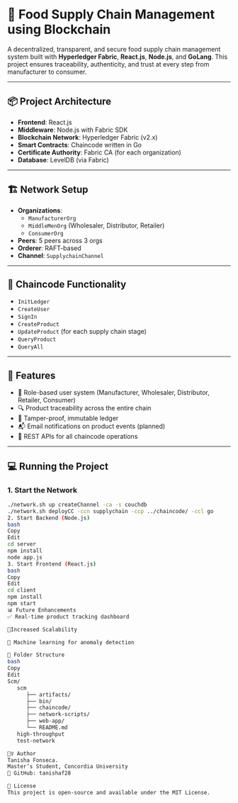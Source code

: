 # 🥗 Food Supply Chain Management using Blockchain

A decentralized, transparent, and secure food supply chain management system built with **Hyperledger Fabric**, **React.js**, **Node.js**, and **GoLang**. This project ensures traceability, authenticity, and trust at every step  from manufacturer to consumer.

---

## 📦 Project Architecture

- **Frontend**: React.js
- **Middleware**: Node.js with Fabric SDK
- **Blockchain Network**: Hyperledger Fabric (v2.x)
- **Smart Contracts**: Chaincode written in Go
- **Certificate Authority**: Fabric CA (for each organization)
- **Database**: LevelDB (via Fabric)

---

## 🏗️ Network Setup

- **Organizations**: 
  - `ManufacturerOrg`
  - `MiddleMenOrg` (Wholesaler, Distributor, Retailer)
  - `ConsumerOrg`
- **Peers**: 5 peers across 3 orgs
- **Orderer**: RAFT-based
- **Channel**: `SupplychainChannel`

---

## 🔗 Chaincode Functionality

- `InitLedger`
- `CreateUser`
- `SignIn`
- `CreateProduct`
- `UpdateProduct` (for each supply chain stage)
- `QueryProduct`
- `QueryAll`

---

## 🚀 Features

- 👤 Role-based user system (Manufacturer, Wholesaler, Distributor, Retailer, Consumer)
- 🔍 Product traceability across the entire chain
- 🔐 Tamper-proof, immutable ledger
- 📬 Email notifications on product events (planned)
- 🧪 REST APIs for all chaincode operations

---

## 💻 Running the Project

### 1. Start the Network
```bash
./network.sh up createChannel -ca -s couchdb
./network.sh deployCC -ccn supplychain -ccp ../chaincode/ -ccl go
2. Start Backend (Node.js)
bash
Copy
Edit
cd server
npm install
node app.js
3. Start Frontend (React.js)
bash
Copy
Edit
cd client
npm install
npm start
📊 Future Enhancements
✅ Real-time product tracking dashboard

📱Increased Scalability

🧠 Machine learning for anomaly detection

📁 Folder Structure
bash
Copy
Edit
Scm/
   scm
      ├── artifacts/            
      ├── bin/            
      ├── chaincode/        
      ├── network-scripts/           
      ├── web-app/            
      └── README.md
   high-throughput
   test-network

🙋‍♀️ Author
Tanisha Fonseca.
Master’s Student, Concordia University
🔗 GitHub: tanishaf28

📜 License
This project is open-source and available under the MIT License.
